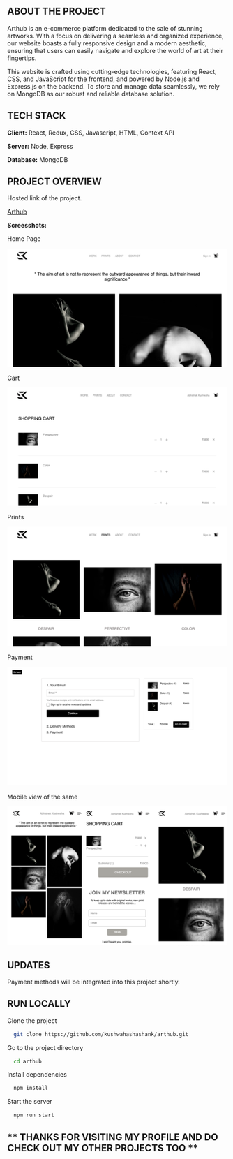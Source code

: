 
## ABOUT THE PROJECT

Arthub is an e-commerce platform dedicated to the sale of stunning artworks. With a focus on delivering a seamless and organized experience, our website boasts a fully responsive design and a modern aesthetic, ensuring that users can easily navigate and explore the world of art at their fingertips.

This website is crafted using cutting-edge technologies, featuring React, CSS, and JavaScript for the frontend, and powered by Node.js and Express.js on the backend. To store and manage data seamlessly, we rely on MongoDB as our robust and reliable database solution.



## TECH STACK

**Client:** React, Redux, CSS, Javascript, HTML, Context API

**Server:** Node, Express

**Database:** MongoDB

## PROJECT OVERVIEW

Hosted link of the project.

[Arthub](https://aarthub.netlify.app/)


**Screesshots:**

Home Page

![Home](/Readme_Images/home.png)

Cart

![Cart](/Readme_Images/cart.png)

Prints

![Prints](/Readme_Images/prints.png)

Payment

![Home](/Readme_Images/payments.png)

Mobile view of the same

![Home](/Readme_Images/mobileview.png)



## UPDATES

Payment methods will be integrated into this project shortly.



## RUN LOCALLY

Clone the project

```bash
  git clone https://github.com/kushwahashashank/arthub.git
```

Go to the project directory

```bash
  cd arthub
```

Install dependencies

```bash
  npm install
```

Start the server

```bash
  npm run start
```



## ** THANKS FOR VISITING MY PROFILE AND DO CHECK OUT MY OTHER PROJECTS TOO **



